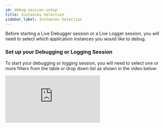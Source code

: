 ```yaml
---
id: debug-session-setup
title: Instances Selection
sidebar_label: Instances Selection
---
```

Before starting a Live Debugger session or a Live Logger session, you will need to select which application instances you would like to debug.

### Set up your Debugging or Logging Session

To start your debugging or logging session, you will need to select one or more filters from the table or drop down list as shown in the video below:

<iframe style={{margin: "20px 0 0 0"}} width={560} height={315} src="https://www.youtube.com/embed/T20vi4CIKwM" frameBorder="0" allow="accelerometer; autoplay; encrypted-media; gyroscope; picture-in-picture" allowFullScreen={true} />

Filters can be chosen either directly from the table by clicking on the appropriate row/column in the table or from the drop down menu by choosing from the following categories:

**Labels**: <br/>
Labels are _name:value_ pairs which you can tag instances with when you deploy Rookout. It is a best practice to label environments using the 'env' name, for example 'env:prod'. To read more about labels, see the [labels](https://docs.rookout.com/docs/projects-labels/) page.

**Repository**: <br/>
Choose instances according to their source code repositories. You will need to ensure you have confirugred automatic source code fetching as desribed on the [source code fetching](https://docs.rookout.com/docs/source-repos/) page.

**Hosts**: <br/>
This filter allows you to select an instances by IP address or hostname.

**Revisions**: <br/>
This filter allows you to select an instance based on a source code commit revision hash.

**Process**: <br/>
This filter allows you to select an instance based on a process name.

**General Filters**: <br/>
This section contains the 'serverless' filter. Since serverless instances don't execute until the serverless function is invoked, this filter allows you to start your debug session before your instance is running.
In addition, for Kubernetes deployments, Rookout will automatically create labels based on the name of the deployment as well as the namespace.

Click **Start Debugging** to start your debug session.

<img src="/img/screenshots/arrow_to_server_selection.png" />

Click on the purple arrow from your current debug session to **edit and change selected instances**.

### Cloud-Native Debug Session

Visualize your Kubernetes environment. Rookout’s Cloud Native Debug Session allows you to group and filter by Namespace, Cluster, and other Kubernetes-specific attributes, giving you a clear visual display of your application’s pods and clusters grouped by K8s-driven categories.  

To enable Cloud Native Debug Session for your account, contact Rookout support. 

<img src="/img/screenshots/cloud_native_session.jpg" />
